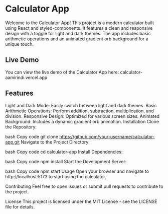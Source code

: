 # Calculator App
Welcome to the Calculator App! This project is a modern calculator built using React and styled-components. It features a clean and responsive design with a toggle for light and dark themes. The app includes basic arithmetic operations and an animated gradient orb background for a unique touch.

## Live Demo
You can view the live demo of the Calculator App here: calculator-aamirindi.vercel.app

## Features
Light and Dark Mode: Easily switch between light and dark themes.
Basic Arithmetic Operations: Perform addition, subtraction, multiplication, and division.
Responsive Design: Optimized for various screen sizes.
Animated Background: Includes a dynamic gradient orb animation.
Installation
Clone the Repository:

bash
Copy code
git clone https://github.com/your-username/calculator-app.git
Navigate to the Project Directory:

bash
Copy code
cd calculator-app
Install Dependencies:

bash
Copy code
npm install
Start the Development Server:

bash
Copy code
npm start
Usage
Open your browser and navigate to http://localhost:5173 to start using the calculator.

Contributing
Feel free to open issues or submit pull requests to contribute to the project.

License
This project is licensed under the MIT License - see the LICENSE file for details.
